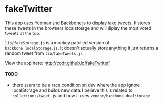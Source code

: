 fakeTwitter
===========

This app uses Yeoman and Backbone.js to display fake tweets. It stores these tweets in the browsers localstorage and will diplay the most voted tweets at the top.

`lib/fakeStorage.js` is a monkey patched version of `backbone.localStorage.js`. It doesn't actually store anything it just returns a random tweet from `lib/fakeTweets.js`.

View the app here: http://codr.github.io/fakeTwitter/



#### TODO
 - there seem to be a race condition on dev where the app ignore localStorage and builds new data. I believe this is related to `collections/tweet.js` and how it uses `vendor/backbone-dualstorage`
